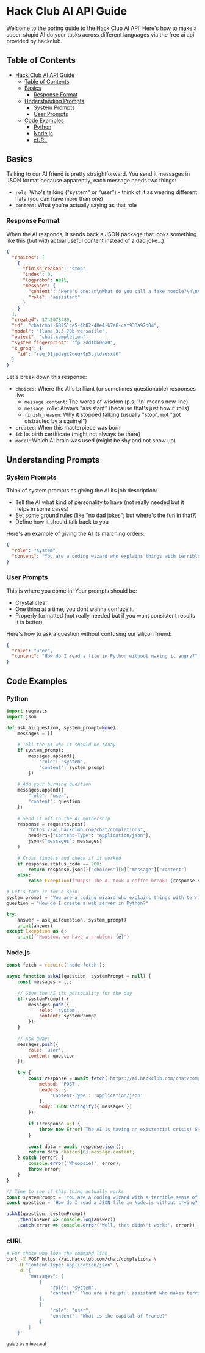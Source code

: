 # Hack Club AI API Guide

Welcome to the boring guide to the Hack Club AI API! Here's how to make a super-stupid AI do your tasks across different languages via the free ai api provided by hackclub.

## Table of Contents
- [Hack Club AI API Guide](#hack-club-ai-api-guide)
  - [Table of Contents](#table-of-contents)
  - [Basics](#basics)
    - [Response Format](#response-format)
  - [Understanding Prompts](#understanding-prompts)
    - [System Prompts](#system-prompts)
    - [User Prompts](#user-prompts)
  - [Code Examples](#code-examples)
    - [Python](#python)
    - [Node.js](#nodejs)
    - [cURL](#curl)


## Basics

Talking to our AI friend is pretty straightforward. You send it messages in JSON format because apparently, each message needs two things:
- `role`: Who's talking ("system" or "user") - think of it as wearing different hats (you can have more than one)
- `content`: What you're actually saying as that role

### Response Format

When the AI responds, it sends back a JSON package that looks something like this (but with actual useful content instead of a dad joke...):

```json
{
  "choices": [
    {
      "finish_reason": "stop",
      "index": 0,
      "logprobs": null,
      "message": {
        "content": "Here's one:\n\nWhat do you call a fake noodle?\n\nAn impasta!\n\nHope that made you laugh! Do you want to hear another one?",
        "role": "assistant"
      }
    }
  ],
  "created": 1742078489,
  "id": "chatcmpl-60751ce5-4b82-48e4-b7e6-caf933a92d04",
  "model": "llama-3.3-70b-versatile",
  "object": "chat.completion",
  "system_fingerprint": "fp_2ddfbb0da0",
  "x_groq": {
    "id": "req_01jpdzgc2deqr9p5cjtdzesxt0"
  }
}
```

Let's break down this response:
- `choices`: Where the AI's brilliant (or sometimes questionable) responses live
  - `message.content`: The words of wisdom (p.s. '\n' means new line)
  - `message.role`: Always "assistant" (because that's just how it rolls)
  - `finish_reason`: Why it stopped talking (usually "stop", not "got distracted by a squirrel")
- `created`: When this masterpiece was born
- `id`: Its birth certificate (might not always be there)
- `model`: Which AI brain was used (might be shy and not show up)

## Understanding Prompts

### System Prompts
Think of system prompts as giving the AI its job description:
- Tell the AI what kind of personality to have (not really needed but it helps in some cases)
- Set some ground rules (like "no dad jokes"; but where's the fun in that?)
- Define how it should talk back to you

Here's an example of giving the AI its marching orders:
```json
{
  "role": "system",
  "content": "You are a coding wizard who explains things with terrible puns and pop culture references."
}
```

### User Prompts
This is where you come in! Your prompts should be:
- Crystal clear
- One thing at a time, you dont wanna confuze it.
- Properly formatted (not really needed but if you want consistent results it is better)

Here's how to ask a question without confusing our silicon friend:
```json
{
  "role": "user",
  "content": "How do I read a file in Python without making it angry?"
}
```

## Code Examples

### Python
```python
import requests
import json

def ask_ai(question, system_prompt=None):
    messages = []
    
    # Tell the AI who it should be today
    if system_prompt:
        messages.append({
            "role": "system",
            "content": system_prompt
        })
    
    # Add your burning question
    messages.append({
        "role": "user",
        "content": question
    })
    
    # Send it off to the AI mothership
    response = requests.post(
        "https://ai.hackclub.com/chat/completions",
        headers={"Content-Type": "application/json"},
        json={"messages": messages}
    )
    
    # Cross fingers and check if it worked
    if response.status_code == 200:
        return response.json()["choices"][0]["message"]["content"]
    else:
        raise Exception(f"Oops! The AI took a coffee break: {response.status_code}")

# Let's take it for a spin!
system_prompt = "You are a coding wizard who explains things with terrible puns."
question = "How do I create a web server in Python?"

try:
    answer = ask_ai(question, system_prompt)
    print(answer)
except Exception as e:
    print(f"Houston, we have a problem: {e}")
```

### Node.js
```javascript
const fetch = require('node-fetch');

async function askAI(question, systemPrompt = null) {
    const messages = [];
    
    // Give the AI its personality for the day
    if (systemPrompt) {
        messages.push({
            role: 'system',
            content: systemPrompt
        });
    }
    
    // Ask away!
    messages.push({
        role: 'user',
        content: question
    });
    
    try {
        const response = await fetch('https://ai.hackclub.com/chat/completions', {
            method: 'POST',
            headers: {
                'Content-Type': 'application/json'
            },
            body: JSON.stringify({ messages })
        });
        
        if (!response.ok) {
            throw new Error(`The AI is having an existential crisis! Status: ${response.status}`);
        }
        
        const data = await response.json();
        return data.choices[0].message.content;
    } catch (error) {
        console.error('Whoopsie!', error);
        throw error;
    }
}

// Time to see if this thing actually works
const systemPrompt = 'You are a coding wizard with a terrible sense of humor.';
const question = 'How do I read a JSON file in Node.js without crying?';

askAI(question, systemPrompt)
    .then(answer => console.log(answer))
    .catch(error => console.error('Well, that didn\'t work:', error));
```

### cURL
```bash
# For those who love the command line
curl -X POST https://ai.hackclub.com/chat/completions \
    -H "Content-Type: application/json" \
    -d '{
        "messages": [
            {
                "role": "system",
                "content": "You are a helpful assistant who makes terrible puns."
            },
            {
                "role": "user",
                "content": "What is the capital of France?"
            }
        ]
    }'
```

<sub>guide by minoa.cat<sub>